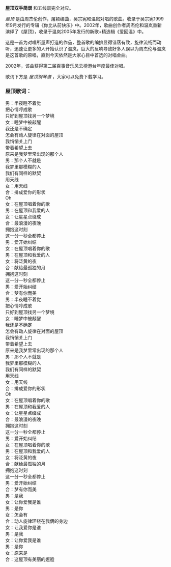 

**屋顶双手简谱** 和五线谱完全对应。

_屋顶_
是由周杰伦创作，屠颖编曲，吴宗宪和温岚对唱的歌曲。收录于吴宗宪1999年9月发行的专辑《你比从前快乐》中。2002年，歌曲创作者周杰伦和温岚重新演绎了《屋顶》，收录于温岚2005年发行的新歌+精选辑《爱回温》中。

这是一首为对唱所量声打造的作品，整首歌的编排显得错落有致，旋律流畅而动听，迅速让更多的人开始认识了温岚，巨大的反响导致好多人误以为周杰伦与温岚是这首歌的原唱，直到今天依然是大家心目中首选的对唱金曲。

2002年，该曲获得第二届百事音乐风云榜港台年度最佳对唱。

歌词下方是 _屋顶钢琴谱_ ，大家可以免费下载学习。

### 屋顶歌词：

男：半夜睡不着觉  
把心情哼成歌  
只好到屋顶找另一个梦境  
女：睡梦中被敲醒  
我还是不确定  
怎会有动人旋律在对面的屋顶  
我悄悄关上门  
带着希望上去  
原来是我梦里常出现的那个人  
男：那个人不就是  
我梦里那模糊的人  
我们有同样的默契  
用天线  
女：用天线  
合：排成爱你的形状  
Oh  
女：在屋顶唱着你的歌  
男：在屋顶和我爱的人  
女：让星星点缀成  
合：最浪漫的夜晚  
拥抱这时刻  
这一分一秒全都停止  
男：爱开始纠结  
女：在屋顶唱着你的歌  
男：在屋顶和我爱的人  
女：将泛黄的夜  
合：献给最孤独的月  
拥抱这时刻  
这一分一秒全都停止  
男：爱开始纠结  
合：梦有你而美  
男：半夜睡不着觉  
把心情哼成歌  
只好到屋顶找另一个梦境  
女：睡梦中被敲醒  
我还是不确定  
怎会有动人旋律在对面的屋顶  
我悄悄关上门  
带着希望上去  
原来是我梦里常出现的那个人  
男：那个人不就是  
我梦里那模糊的人  
我们有同样的默契  
用天线  
女：用天线  
合：排成爱你的形状  
Oh  
女：在屋顶唱着你的歌  
男：在屋顶和我爱的人  
女：让星星点缀成  
合：最浪漫的夜晚  
拥抱这时刻  
这一分一秒全都停止  
男：爱开始纠结  
女：在屋顶唱着你的歌  
男：在屋顶和我爱的人  
女：将泛黄的夜  
合：献给最孤独的月  
拥抱这时刻  
这一分一秒全都停止  
男：爱开始纠结  
合：梦有你而美  
男：是我  
女：让你爱我是谁  
男：是你  
女：怎会有  
合：动人旋律环绕在我俩的身边  
女：让我爱你是谁  
男：是我  
女：让你爱我是谁  
男：是你  
女：原来是  
合：这屋顶有美丽的邂逅

